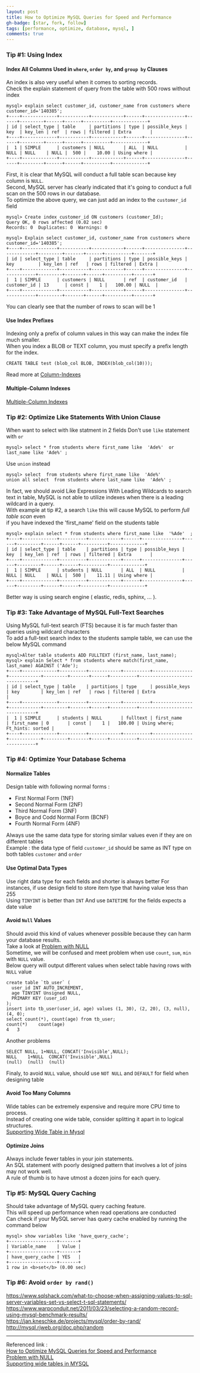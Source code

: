 ```yaml
---
layout: post
title: How to Optimize MySQL Queries for Speed and Performance
gh-badge: [star, fork, follow]
tags: [performance, optimize, database, mysql, ]
comments: true
---
```


### Tip #1: Using Index 
#### Index All Columns Used in `where`, `order by`, and `group by` Clauses
An index is also very useful when it comes to sorting records.  
Check the explain statement of query from the table with 500 rows without index  
```mysql
mysql> explain select customer_id, customer_name from customers where customer_id='140385';
+----+-------------+-----------+------------+------+---------------+------+---------+------+------+----------+-------------+
| id | select_type | table     | partitions | type | possible_keys | key  | key_len | ref  | rows | filtered | Extra       |
+----+-------------+-----------+------------+------+---------------+------+---------+------+------+----------+-------------+
|  1 | SIMPLE      | customers | NULL       | ALL  | NULL          | NULL | NULL    | NULL |  500 |    10.00 | Using where |
+----+-------------+-----------+------------+------+---------------+------+---------+------+------+----------+-------------+
```
First, it is clear that MySQL will conduct a full table scan because key column is `NULL`.  
Second, MySQL server has clearly indicated that it's going to conduct a full scan on the 500 rows in our database.  
To optimize the above query, we can just add an index to the `customer_id` field 
```mysql
mysql> Create index customer_id ON customers (customer_Id);
Query OK, 0 rows affected (0.02 sec)
Records: 0  Duplicates: 0  Warnings: 0

mysql> Explain select customer_id, customer_name from customers where customer_id='140385';
+----+-------------+-----------+------------+------+---------------+-------------+---------+-------+------+----------+-------+
| id | select_type | table     | partitions | type | possible_keys | key         | key_len | ref   | rows | filtered | Extra |
+----+-------------+-----------+------------+------+---------------+-------------+---------+-------+------+----------+-------+
|  1 | SIMPLE      | customers | NULL       | ref  | customer_id   | customer_id | 13      | const |    1 |   100.00 | NULL  |
+----+-------------+-----------+------------+------+---------------+-------------+---------+-------+------+----------+-------+
```
You can clearly see that the number of rows to scan will be 1  
#### Use Index Prefixes 
Indexing only a prefix of column values in this way can make the index file much smaller.  
When you index a BLOB or TEXT column, you must specify a prefix length for the index.  
```mysql
CREATE TABLE test (blob_col BLOB, INDEX(blob_col(10)));
```
Read more at [Column-Indexes](https://dev.mysql.com/doc/refman/8.0/en/column-indexes.html)  

#### Multiple-Column Indexes
[Multiple-Column Indexes](https://dev.mysql.com/doc/refman/8.0/en/multiple-column-indexes.html)

### Tip #2: Optimize Like Statements With Union Clause
When want to select with like statment in 2 fields
Don't use `like` statement with `or`
```mysql
mysql> select * from students where first_name like  'Ade%'  or last_name like 'Ade%' ;
```
Use `union` instead
```mysql
mysql> select  from students where first_name like  'Ade%'  
union all select  from students where last_name like  'Ade%' ;
```
In fact, we should avoid Like Expressions With Leading Wildcards to search text in table, 
MySQL is not able to utilize indexes when there is a leading wildcard in a query.  
With example at tip #2, a search `like` this will cause MySQL to perform *full table scan* even  
if you have indexed the 'first_name' field on the students table 
```mysql
mysql> explain select * from students where first_name like  '%Ade'  ;
+----+-------------+----------+------------+------+---------------+------+---------+------+------+----------+-------------+
| id | select_type | table    | partitions | type | possible_keys | key  | key_len | ref  | rows | filtered | Extra       |
+----+-------------+----------+------------+------+---------------+------+---------+------+------+----------+-------------+
|  1 | SIMPLE      | students | NULL       | ALL  | NULL          | NULL | NULL    | NULL |  500 |    11.11 | Using where |
+----+-------------+----------+------------+------+---------------+------+---------+------+------+----------+-------------+
```
Better way is using search engine ( elastic, redis, sphinx, ... ).

### Tip #3: Take Advantage of MySQL Full-Text Searches
Using MySQL full-text search (FTS) because it is far much faster than queries using wildcard characters  
To add a full-text search index to the students sample table, we can use the below MySQL command  
```mysql
mysql>Alter table students ADD FULLTEXT (first_name, last_name);
mysql> explain Select * from students where match(first_name, last_name) AGAINST ('Ade');
+----+-------------+----------+------------+----------+---------------+------------+---------+-------+------+----------+-------------------------------+
| id | select_type | table    | partitions | type     | possible_keys | key        | key_len | ref   | rows | filtered | Extra                         |
+----+-------------+----------+------------+----------+---------------+------------+---------+-------+------+----------+-------------------------------+
|  1 | SIMPLE      | students | NULL       | fulltext | first_name    | first_name | 0       | const |    1 |   100.00 | Using where; Ft_hints: sorted |
+----+-------------+----------+------------+----------+---------------+------------+---------+-------+------+----------+-------------------------------+
```

### Tip #4: Optimize Your Database Schema
#### Normalize Tables  
Design table with following normal forms :  
- First Normal Form (1NF)
- Second Normal Form (2NF)
- Third Normal Form (3NF)
- Boyce and Codd Normal Form (BCNF)
- Fourth Normal Form (4NF)

Always use the same data type for storing similar values even if they are on different tables  
Example : the data type of field `customer_id` should be same as INT type on both tables `customer` and `order` 

#### Use Optimal Data Types
Use right data type for each fields and shorter is always better
For instances, if use design field to store item type that having value less than 255  
Using `TINYINT` is better than `INT`
And use `DATETIME` for the fields expects a date value 

#### Avoid `Null` Values
Should avoid this kind of values whenever possible because they can harm your database results.  
Take a look at [Problem with NULL](https://dev.mysql.com/doc/refman/8.0/en/problems-with-null.html)  
Sometime, we will be confused and meet problem when use `count`, `sum`, `min` with `NULL` value.  
Below query will output different values when select table having rows with `NULL` value  
```mysql
create table `tb_user` (
  user_id INT AUTO_INCREMENT,
  age TINYINT Unsigned NULL,
  PRIMARY KEY (user_id)
);
insert into tb_user(user_id, age) values (1, 30), (2, 20), (3, null), (4, 0);
select count(*), count(age) from tb_user;
count(*)	count(age)
4	3
```
Another problems
```mysql
SELECT NULL, 1+NULL, CONCAT('Invisible',NULL);
NULL	1+NULL	CONCAT('Invisible',NULL)
(null)	(null)	(null)
```
Finaly, to avoid `NULL` value, should use `NOT NULL` and `DEFAULT` for field when designing table

#### Avoid Too Many Columns
Wide tables can be extremely expensive and require more CPU time to process.  
Instead of creating one wide table, consider splitting it apart in to logical structures.  
[Supporting Wide Table in Mysql](https://medium.com/build-acl/supporting-wide-tables-in-mysql-18248e4e3b0a)  

#### Optimize Joins
Always include fewer tables in your join statements.  
An SQL statement with poorly designed pattern that involves a lot of joins may not work well.  
A rule of thumb is to have utmost a dozen joins for each query.  

### Tip #5: MySQL Query Caching
Should take advantage of MySQL query caching feature.  
This will speed up performance when read operations are conducted  
Can check if your MySQL server has query cache enabled by running the command below  
```mysql
mysql> show variables like 'have_query_cache';
+------------------+-------+
| Variable_name    | Value |
+------------------+-------+
| have_query_cache | YES   |
+------------------+-------+
1 row in <b>set</b> (0.00 sec)
```

### Tip #6: Avoid `order by rand()`
https://www.sqlshack.com/what-to-choose-when-assigning-values-to-sql-server-variables-set-vs-select-t-sql-statements/  
https://www.warpconduit.net/2011/03/23/selecting-a-random-record-using-mysql-benchmark-results/  
https://jan.kneschke.de/projects/mysql/order-by-rand/  
http://mysql.rjweb.org/doc.php/random  


---
Referenced link :  
[How to Optimize MySQL Queries for Speed and Performance](https://dzone.com/articles/how-to-optimize-mysql-queries-for-speed-and-perfor)  
[Problem with NULL](https://dev.mysql.com/doc/refman/8.0/en/problems-with-null.html)  
[Supporting wide tables in MYSQL](https://medium.com/build-acl/supporting-wide-tables-in-mysql-18248e4e3b0a)  

